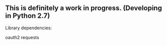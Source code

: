 ## This is definitely a work in progress. (Developing in Python 2.7)

Library dependencies:

oauth2
requests

